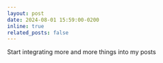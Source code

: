 ```yaml
---
layout: post
date: 2024-08-01 15:59:00-0200
inline: true
related_posts: false
---
```

  
Start integrating more and more things into my posts

